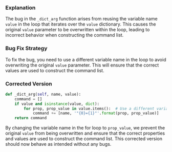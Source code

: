 ### Explanation
The bug in the `_dict_arg` function arises from reusing the variable name `value` in the loop that iterates over the `value` dictionary. This causes the original `value` parameter to be overwritten within the loop, leading to incorrect behavior when constructing the command list.

### Bug Fix Strategy
To fix the bug, you need to use a different variable name in the loop to avoid overwriting the original `value` parameter. This will ensure that the correct values are used to construct the command list.

### Corrected Version
```python
def _dict_arg(self, name, value):
    command = []
    if value and isinstance(value, dict):
        for prop, prop_value in value.items():  # Use a different variable name here
            command += [name, '"{0}={1}"'.format(prop, prop_value)]
    return command
``` 

By changing the variable name in the for loop to `prop_value`, we prevent the original `value` from being overwritten and ensure that the correct properties and values are used to construct the command list. This corrected version should now behave as intended without any bugs.